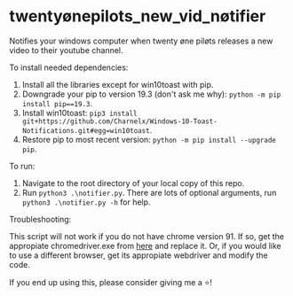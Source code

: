 # twentyønepilots_new_vid_nøtifier

Notifies your windows computer when twenty øne piløts releases a new video to their youtube channel.

To install needed dependencies:

1. Install all the libraries except for win10toast with pip.
2. Downgrade your pip to version 19.3 (don't ask me why): ```python -m pip install pip==19.3```.
3. Install win10toast: ```pip3 install git+https://github.com/Charnelx/Windows-10-Toast-Notifications.git#egg=win10toast```.
4. Restore pip to most recent version: ```python -m pip install --upgrade pip```.

To run:

1. Navigate to the root directory of your local copy of this repo.
2. Run ```python3 .\notifier.py```. There are lots of optional arguments, run ```python3 .\notifier.py -h``` for help.

Troubleshooting:

This script will not work if you do not have chrome version 91. If so, get the appropiate chromedriver.exe from [here](https://chromedriver.chromium.org/downloads) and replace it. Or, if you would like to use a different browser, get its appropiate webdriver and modify the code.

If you end up using this, please consider giving me a ⭐!
